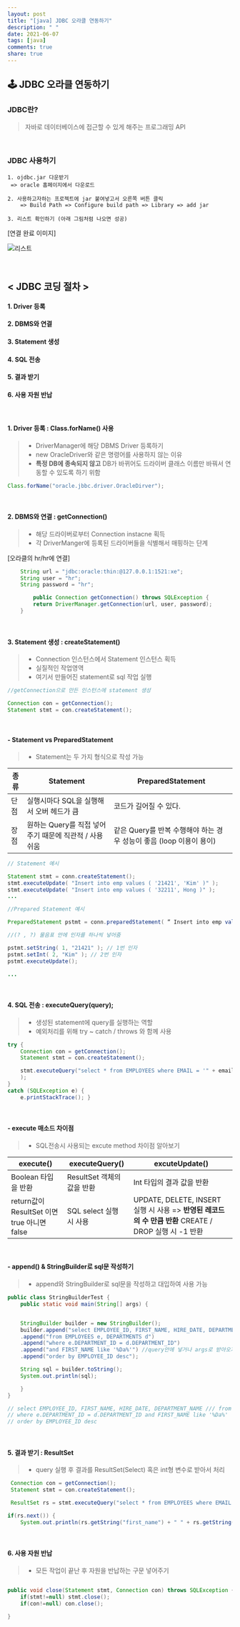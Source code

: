 ```yaml
---
layout: post
title: "[java] JDBC 오라클 연동하기"
description: " "
date: 2021-06-07
tags: [java]
comments: true
share: true
---
```


## 🕹 JDBC 오라클 연동하기

### JDBC란?

> 자바로 데이터베이스에 접근할 수 있게 해주는 프로그래밍 API

<br >

### JDBC 사용하기

    1. ojdbc.jar 다운받기
     => oracle 홈페이지에서 다운로드

    2. 사용하고자하는 프로젝트에 jar 붙여넣고서 오른쪽 버튼 클릭
        => Build Path => Configure build path => Library => add jar

    3. 리스트 확인하기 (아래 그림처럼 나오면 성공)

[연결 완료 이미지]

![리스트](./imgs/list.png)

<br>

## < JDBC 코딩 절차 >

#### 1. Driver 등록

#### 2. DBMS와 연결

#### 3. Statement 생성

#### 4. SQL 전송

#### 5. 결과 받기

#### 6. 사용 자원 반납

<br >

#### 1. Driver 등록 : Class.forName() 사용

> - DriverManager에 해당 DBMS Driver 등록하기
> - new OracleDriver와 같은 명령어를 사용하지 않는 이유
> - **특정 DB에 종속되지 않고** DB가 바뀌어도 드라이버 클래스 이름만 바꿔서 연동할 수 있도록 하기 위함

```java
Class.forName("oracle.jbbc.driver.OracleDirver");
```

<br>

#### 2. DBMS와 연결 : getConnection()

> - 해당 드라이버로부터 Connection instacne 획득
> - 각 DriverManger에 등록된 드라이버들을 식별해서 매핑하는 단계

[오라클의 hr/hr에 연결]

```java
	String url = "jdbc:oracle:thin:@127.0.0.1:1521:xe";
	String user = "hr";
	String password = "hr";

    	public Connection getConnection() throws SQLException {
		return DriverManager.getConnection(url, user, password);
	}
```

<br>

#### 3. Statement 생성 : createStatement()

> - Connection 인스턴스에서 Statement 인스턴스 획득
> - 실질적인 작업영역
> - 여기서 만들어진 statement로 sql 작업 실행

```java
//getConnection으로 만든 인스턴스에 statement 생성

Connection con = getConnection();
Statement stmt = con.createStatement();
```

<br>

#### - Statement vs PreparedStatement

> - Statement는 두 가지 형식으로 작성 가능

| 종류 | Statement                                             | PreparedStatement                                                   |
| ---- | ----------------------------------------------------- | ------------------------------------------------------------------- |
| 단점 | 실행시마다 SQL을 실행해서 오버 헤드가 큼              | 코드가 길어질 수 있다.                                              |
| 장점 | 원하는 Query를 직접 넣어주기 때문에 직관적 / 사용쉬움 | 같은 Query를 반복 수행해야 하는 경우 성능이 좋음 (loop 이용이 용이) |

```java
// Statement 예시

Statement stmt = conn.createStatement();
stmt.executeUpdate( "Insert into emp values ( '21421', 'Kim' )" );
stmt.executeUpdate( "Insert into emp values ( '32211', Hong )" );
...

```

```java
//Prepared Statement 예시

PreparedStatement pstmt = conn.preparedStatement( “ Insert into emp values ( ?, ? ) “ );

//(? , ?) 물음표 안에 인자를 하나씩 넣어줌

pstmt.setString( 1, "21421" ); // 1번 인자
pstmt.setInt( 2, "Kim" ); // 2번 인자
pstmt.executeUpdate();

...
```

<br />

#### 4. SQL 전송 : executeQuery(query);

> - 생성된 statement에 query를 실행하는 역할
> - 예외처리를 위해 try ~ catch / throws 와 함께 사용

```java
try {
    Connection con = getConnection();
    Statement stmt = con.createStatement();

    stmt.executeQuery("select * from EMPLOYEES where EMAIL = '" + email + "'"
	);
}
catch (SQLException e) {
    e.printStackTrace(); }


```

<br>

#### - execute 매소드 차이점

> - SQL전송시 사용되는 excute method 차이점 알아보기

| execute()                                   | executeQuery()             | excuteUpdate()                                                                                        |
| ------------------------------------------- | -------------------------- | ----------------------------------------------------------------------------------------------------- |
| Boolean 타입을 반환                         | ResultSet 객체의 값을 반환 | Int 타입의 결과 값을 반환                                                                             |
| return값이 ResultSet 이면 true 아니면 false | SQL select 실행 시 사용    | UPDATE, DELETE, INSERT 실행 시 사용 => **반영된 레코드의 수 만큼 반환** CREATE / DROP 실행 시 -1 반환 |

<br>

#### - append() & StringBuilder로 sql문 작성하기

> - append와 StringBuilder로 sql문을 작성하고 대입하여 사용 가능

```java
public class StringBuilderTest {
	public static void main(String[] args) {


	StringBuilder builder = new StringBuilder();
	builder.append("select EMPLOYEE_ID, FIRST_NAME, HIRE_DATE, DEPARTMENT_NAME")
	.append("from EMPLOYEES e, DEPARTMENTS d")
	.append("where e.DEPARTMENT_ID = d.DEPARTMENT_ID")
	.append("and FIRST_NAME like '%Da%'") //query안에 넣거나 args로 받아오거나;
	.append("order by EMPLOYEE_ID desc");

	String sql = builder.toString();
	System.out.println(sql);

	}
}

// select EMPLOYEE_ID, FIRST_NAME, HIRE_DATE, DEPARTMENT_NAME /// from EMPLOYEES e, DEPARTMENTS d
// where e.DEPARTMENT_ID = d.DEPARTMENT_ID and FIRST_NAME like '%Da%'
// order by EMPLOYEE_ID desc

```

<br>

#### 5. 결과 받기 : ResultSet

> - query 실행 후 결과를 ResultSet(Select) 혹은 int형 변수로 받아서 처리

```java
 Connection con = getConnection();
 Statement stmt = con.createStatement();

 ResultSet rs = stmt.executeQuery("select * from EMPLOYEES where EMAIL = '" + email + "'");

if(rs.next()) {
    System.out.println(rs.getString("first_name") + " " + rs.getString("salary")); }
```

<br >

#### 6. 사용 자원 반납

> - 모든 작업이 끝난 후 자원을 반납하는 구문 넣어주기

```java

public void close(Statement stmt, Connection con) throws SQLException {
	if(stmt!=null) stmt.close();
	if(con!=null) con.close();

}
```
